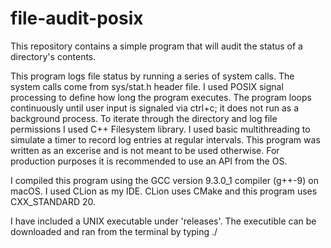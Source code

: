 # file-audit-posix
This repository contains a simple program that will audit the status of a directory's contents.  

This program logs file status by running a series of system calls.  The system calls come from sys/stat.h header file.  I used POSIX signal processing to define how long the program executes.  The program loops continuously until user input is signaled via ctrl+c; it does not run as a background process.  To iterate through the directory and log file permissions I used C++ Filesystem library.  I used basic multithreading to simulate a timer to record log entries at regular intervals.  This program was written as an excerise and is not meant to be used otherwise.  For production purposes it is recommended to use an API from the OS.

I compiled this program using the GCC version 9.3.0_1 compiler (g++-9) on macOS.  I used CLion as my IDE.  CLion uses CMake and this program uses CXX_STANDARD 20. 

I have included a UNIX executable under 'releases'.  The executible can be downloaded and ran from the terminal by typing ./<filename> 


